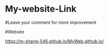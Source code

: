 # My-website-Link

#Leave your comment for more improvement


#Website


https://m-shariq-546.github.io/MyWeb.github.io/
